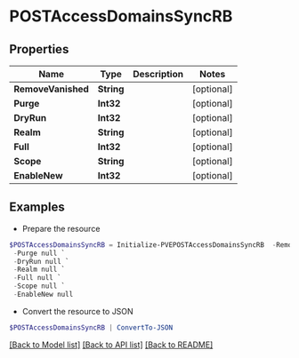 # POSTAccessDomainsSyncRB
## Properties

Name | Type | Description | Notes
------------ | ------------- | ------------- | -------------
**RemoveVanished** | **String** |  | [optional] 
**Purge** | **Int32** |  | [optional] 
**DryRun** | **Int32** |  | [optional] 
**Realm** | **String** |  | [optional] 
**Full** | **Int32** |  | [optional] 
**Scope** | **String** |  | [optional] 
**EnableNew** | **Int32** |  | [optional] 

## Examples

- Prepare the resource
```powershell
$POSTAccessDomainsSyncRB = Initialize-PVEPOSTAccessDomainsSyncRB  -RemoveVanished null `
 -Purge null `
 -DryRun null `
 -Realm null `
 -Full null `
 -Scope null `
 -EnableNew null
```

- Convert the resource to JSON
```powershell
$POSTAccessDomainsSyncRB | ConvertTo-JSON
```

[[Back to Model list]](../README.md#documentation-for-models) [[Back to API list]](../README.md#documentation-for-api-endpoints) [[Back to README]](../README.md)

